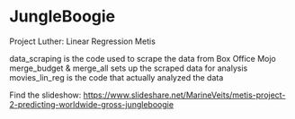 # JungleBoogie
Project Luther: Linear Regression Metis


data_scraping is the code used to scrape the data from Box Office Mojo
merge_budget & merge_all sets up the scraped data for analysis
movies_lin_reg is the code that actually analyzed the data

Find the slideshow:
https://www.slideshare.net/MarineVeits/metis-project-2-predicting-worldwide-gross-jungleboogie

